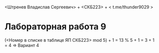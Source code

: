 
<Штренев Владислав Сергеевич> + <СКБ223> + < t.me/thunder9029 >

# Лабораторная работа 9

(<Номер в списке в таблице ЯП СКБ223> mod 5) + 1 = 13 % 5 + 1 = 3 + 1 = 4 => Вариант 4

